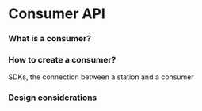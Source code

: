 # Consumer API

### What is a consumer?



### How to create a consumer?

SDKs, the connection between a station and a consumer&#x20;

### Design considerations

